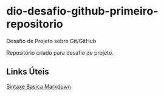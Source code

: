 # dio-desafio-github-primeiro-repositorio
Desafio de Projeto sobre Git/GitHub

Repositório criado para desafio de projeto.

## Links Úteis 
[Sintaxe Basica Markdown](http://www.markdownguide.org/basic-syntax/) 
